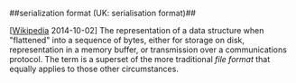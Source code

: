 ##serialization format (UK: serialisation format)##

\[[Wikipedia](http://en.wikipedia.org/wiki/Serialization#Serialization_formats) 2014-10-02\] The representation of a data structure when "flattened" into a sequence of bytes, either for storage on disk, representation in a memory buffer, or transmission over a communications protocol. The term is a superset of the more traditional *file format* that equally applies to those other circumstances.
